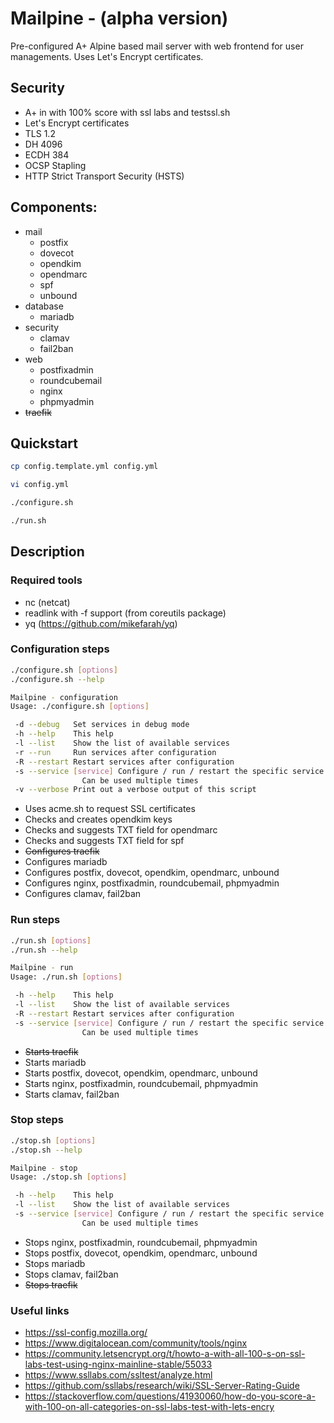 # Mailpine - (alpha version)

Pre-configured A+ Alpine based mail server with web frontend for user managements.
Uses Let's Encrypt certificates.

## Security

- A+ in with 100% score with ssl labs and testssl.sh
- Let's Encrypt certificates
- TLS 1.2
- DH 4096
- ECDH 384
- OCSP Stapling
- HTTP Strict Transport Security (HSTS)

## Components:
- mail
  - postfix
  - dovecot
  - opendkim
  - opendmarc
  - spf
  - unbound
- database
  - mariadb
- security
  - clamav
  - fail2ban
- web
  - postfixadmin
  - roundcubemail
  - nginx
  - phpmyadmin
- <del>traefik</del>

## Quickstart

```bash
cp config.template.yml config.yml

vi config.yml

./configure.sh

./run.sh
```

## Description

### Required tools
- nc (netcat)
- readlink with -f support (from coreutils package)
- yq (https://github.com/mikefarah/yq)

### Configuration steps

```bash
./configure.sh [options]
./configure.sh --help

Mailpine - configuration
Usage: ./configure.sh [options]

 -d --debug   Set services in debug mode
 -h --help    This help
 -l --list    Show the list of available services
 -r --run     Run services after configuration
 -R --restart Restart services after configuration
 -s --service [service] Configure / run / restart the specific service
                Can be used multiple times
 -v --verbose Print out a verbose output of this script
```

- Uses acme.sh to request SSL certificates
- Checks and creates opendkim keys
- Checks and suggests TXT field for opendmarc 
- Checks and suggests TXT field for spf 
- <del>Configures traefik</del>
- Configures mariadb
- Configures postfix, dovecot, opendkim, opendmarc, unbound
- Configures nginx, postfixadmin, roundcubemail, phpmyadmin
- Configures clamav, fail2ban

### Run steps

```bash
./run.sh [options]
./run.sh --help

Mailpine - run
Usage: ./run.sh [options]

 -h --help    This help
 -l --list    Show the list of available services
 -R --restart Restart services after configuration
 -s --service [service] Configure / run / restart the specific service
                Can be used multiple times
```

- <del>Starts traefik</del>
- Starts mariadb
- Starts postfix, dovecot, opendkim, opendmarc, unbound
- Starts nginx, postfixadmin, roundcubemail, phpmyadmin
- Starts clamav, fail2ban

### Stop steps

```bash
./stop.sh [options]
./stop.sh --help

Mailpine - stop
Usage: ./stop.sh [options]

 -h --help    This help
 -l --list    Show the list of available services
 -s --service [service] Configure / run / restart the specific service
                Can be used multiple times
```

- Stops nginx, postfixadmin, roundcubemail, phpmyadmin
- Stops postfix, dovecot, opendkim, opendmarc, unbound
- Stops mariadb
- Stops clamav, fail2ban
- <del>Stops traefik</del>

### Useful links
- https://ssl-config.mozilla.org/
- https://www.digitalocean.com/community/tools/nginx
- https://community.letsencrypt.org/t/howto-a-with-all-100-s-on-ssl-labs-test-using-nginx-mainline-stable/55033
- https://www.ssllabs.com/ssltest/analyze.html
- https://github.com/ssllabs/research/wiki/SSL-Server-Rating-Guide
- https://stackoverflow.com/questions/41930060/how-do-you-score-a-with-100-on-all-categories-on-ssl-labs-test-with-lets-encry
